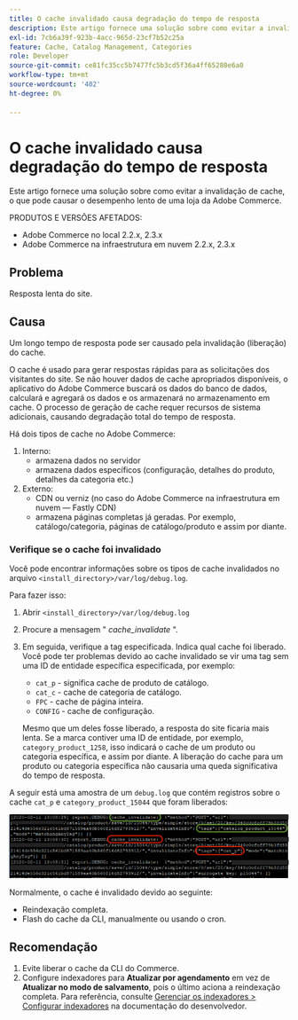 ```yaml
---
title: O cache invalidado causa degradação do tempo de resposta
description: Este artigo fornece uma solução sobre como evitar a invalidação de cache, o que pode causar o desempenho lento de uma loja da Adobe Commerce.
exl-id: 7cb6a39f-923b-4acc-965d-23cf7b52c25a
feature: Cache, Catalog Management, Categories
role: Developer
source-git-commit: ce81fc35cc5b7477fc5b3cd5f36a4ff65280e6a0
workflow-type: tm+mt
source-wordcount: '402'
ht-degree: 0%

---
```


# O cache invalidado causa degradação do tempo de resposta

Este artigo fornece uma solução sobre como evitar a invalidação de cache, o que pode causar o desempenho lento de uma loja da Adobe Commerce.

PRODUTOS E VERSÕES AFETADOS:

* Adobe Commerce no local 2.2.x, 2.3.x
* Adobe Commerce na infraestrutura em nuvem 2.2.x, 2.3.x

## Problema

Resposta lenta do site.

## Causa

Um longo tempo de resposta pode ser causado pela invalidação (liberação) do cache.

O cache é usado para gerar respostas rápidas para as solicitações dos visitantes do site. Se não houver dados de cache apropriados disponíveis, o aplicativo do Adobe Commerce buscará os dados do banco de dados, calculará e agregará os dados e os armazenará no armazenamento em cache. O processo de geração de cache requer recursos de sistema adicionais, causando degradação total do tempo de resposta.

Há dois tipos de cache no Adobe Commerce:

1. Interno:
   * armazena dados no servidor
   * armazena dados específicos (configuração, detalhes do produto, detalhes da categoria etc.)
1. Externo:
   * CDN ou verniz (no caso do Adobe Commerce na infraestrutura em nuvem — Fastly CDN)
   * armazena páginas completas já geradas. Por exemplo, catálogo/categoria, páginas de catálogo/produto e assim por diante.

### Verifique se o cache foi invalidado

Você pode encontrar informações sobre os tipos de cache invalidados no arquivo `<install_directory>/var/log/debug.log`.

Para fazer isso:

1. Abrir `<install_directory>/var/log/debug.log`
1. Procure a mensagem &quot; *cache\_invalidate* &quot;.
1. Em seguida, verifique a tag especificada. Indica qual cache foi liberado. Você pode ter problemas devido ao cache invalidado se vir uma tag sem uma ID de entidade específica especificada, por exemplo:
   * `cat_p` - significa cache de produto de catálogo.
   * `cat_c` - cache de categoria de catálogo.
   * `FPC` - cache de página inteira.
   * `CONFIG` - cache de configuração.

   Mesmo que um deles fosse liberado, a resposta do site ficaria mais lenta. Se a marca contiver uma ID de entidade, por exemplo, `category_product_1258`, isso indicará o cache de um produto ou categoria específica, e assim por diante. A liberação do cache para um produto ou categoria específica não causaria uma queda significativa do tempo de resposta.

A seguir está uma amostra de um `debug.log` que contém registros sobre o cache `cat_p` e `category_product_15044` que foram liberados:

![amostra do conteúdo debug.log](assets/debug_log_sample.png)

Normalmente, o cache é invalidado devido ao seguinte:

* Reindexação completa.
* Flash do cache da CLI, manualmente ou usando o cron.

## Recomendação

1. Evite liberar o cache da CLI do Commerce.
1. Configure indexadores para **Atualizar por agendamento** em vez de **Atualizar no modo de salvamento**, pois o último aciona a reindexação completa. Para referência, consulte [Gerenciar os indexadores > Configurar indexadores](https://devdocs.magento.com/guides/v2.3/config-guide/cli/config-cli-subcommands-index.html#configure-indexers) na documentação do desenvolvedor.
